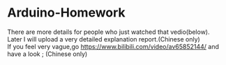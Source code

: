 # Arduino-Homework  
There are more details for people who just watched that vedio(below).   
Later I will upload a very detailed explanation report.(Chinese only)  
If you feel very vague,go https://www.bilibili.com/video/av65852144/ and have a look ; (Chinese only) 
